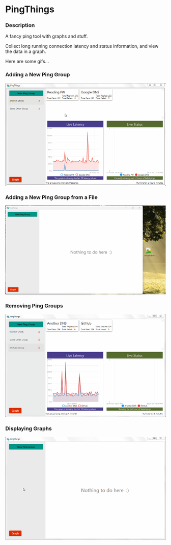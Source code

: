 # PingThings
<h3>Description</h3>
A fancy ping tool with graphs and stuff. 

Collect long running connection latency and status information, and view the data in a graph.

Here are some gifs...

<h3>Adding a New Ping Group</h3>

![Adding Ping Groups](gifs/AddPingGroup.gif)

<h3>Adding a New Ping Group from a File</h3>

![Adding Ping Group from File](gifs/AddPingGroupWithDrop.gif)

<h3>Removing Ping Groups</h3>

![Removing Ping Groups](gifs/RemoveGroups.gif)

<h3>Displaying Graphs</h3>

![Displaying Graphs](gifs/DisplayGraphs.gif)
